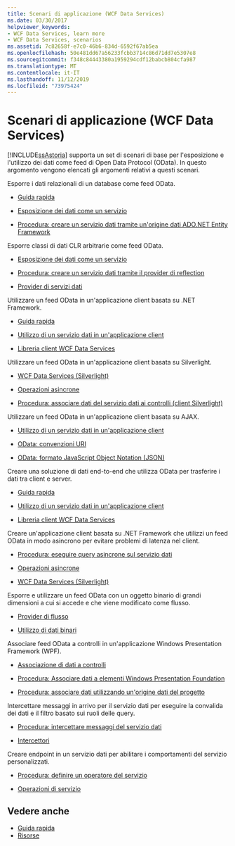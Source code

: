 ```yaml
---
title: Scenari di applicazione (WCF Data Services)
ms.date: 03/30/2017
helpviewer_keywords:
- WCF Data Services, learn more
- WCF Data Services, scenarios
ms.assetid: 7c82658f-e7c0-46b6-834d-6592f67ab5ea
ms.openlocfilehash: 50e481dd67a56233fcbb3714c86d71dd7e5307e8
ms.sourcegitcommit: f348c84443380a1959294cdf12babcb804cfa987
ms.translationtype: MT
ms.contentlocale: it-IT
ms.lasthandoff: 11/12/2019
ms.locfileid: "73975424"
---
```

# <a name="application-scenarios-wcf-data-services"></a>Scenari di applicazione (WCF Data Services)

[!INCLUDE[ssAstoria](../../../../includes/ssastoria-md.md)] supporta un set di scenari di base per l'esposizione e l'utilizzo dei dati come feed di Open Data Protocol (OData). In questo argomento vengono elencati gli argomenti relativi a questi scenari.

Esporre i dati relazionali di un database come feed OData.

- [Guida rapida](quickstart-wcf-data-services.md)

- [Esposizione dei dati come un servizio](exposing-your-data-as-a-service-wcf-data-services.md)

- [Procedura: creare un servizio dati tramite un'origine dati ADO.NET Entity Framework](create-a-data-service-using-an-adonet-ef-data-wcf.md)

Esporre classi di dati CLR arbitrarie come feed OData.

- [Esposizione dei dati come un servizio](exposing-your-data-as-a-service-wcf-data-services.md)

- [Procedura: creare un servizio dati tramite il provider di reflection](create-a-data-service-using-rp-wcf-data-services.md)

- [Provider di servizi dati](data-services-providers-wcf-data-services.md)

Utilizzare un feed OData in un'applicazione client basata su .NET Framework.

- [Guida rapida](quickstart-wcf-data-services.md)

- [Utilizzo di un servizio dati in un'applicazione client](using-a-data-service-in-a-client-application-wcf-data-services.md)

- [Libreria client WCF Data Services](wcf-data-services-client-library.md)

Utilizzare un feed OData in un'applicazione client basata su Silverlight.

- [WCF Data Services (Silverlight)](https://docs.microsoft.com/previous-versions/windows/silverlight/dotnet-windows-silverlight/cc838234(v=vs.95))

- [Operazioni asincrone](asynchronous-operations-wcf-data-services.md)

- [Procedura: associare dati del servizio dati ai controlli (client Silverlight)](https://docs.microsoft.com/previous-versions/dotnet/wcf-data-services/ee681614(v=vs.103))

Utilizzare un feed OData in un'applicazione client basata su AJAX.

- [Utilizzo di un servizio dati in un'applicazione client](using-a-data-service-in-a-client-application-wcf-data-services.md)

- [OData: convenzioni URI](https://go.microsoft.com/fwlink/?LinkId=185564)

- [OData: formato JavaScript Object Notation (JSON)](https://go.microsoft.com/fwlink/?LinkId=185790)

Creare una soluzione di dati end-to-end che utilizza OData per trasferire i dati tra client e server.

- [Guida rapida](quickstart-wcf-data-services.md)

- [Utilizzo di un servizio dati in un'applicazione client](using-a-data-service-in-a-client-application-wcf-data-services.md)

- [Libreria client WCF Data Services](wcf-data-services-client-library.md)

Creare un'applicazione client basata su .NET Framework che utilizzi un feed OData in modo asincrono per evitare problemi di latenza nel client.

- [Procedura: eseguire query asincrone sul servizio dati](how-to-execute-asynchronous-data-service-queries-wcf-data-services.md)

- [Operazioni asincrone](asynchronous-operations-wcf-data-services.md)

- [WCF Data Services (Silverlight)](https://docs.microsoft.com/previous-versions/windows/silverlight/dotnet-windows-silverlight/cc838234(v=vs.95))

Esporre e utilizzare un feed OData con un oggetto binario di grandi dimensioni a cui si accede e che viene modificato come flusso.

- [Provider di flusso](streaming-provider-wcf-data-services.md)

- [Utilizzo di dati binari](working-with-binary-data-wcf-data-services.md)

Associare feed OData a controlli in un'applicazione Windows Presentation Framework (WPF).

- [Associazione di dati a controlli](binding-data-to-controls-wcf-data-services.md)

- [Procedura: Associare dati a elementi Windows Presentation Foundation](bind-data-to-wpf-elements-wcf-data-services.md)

- [Procedura: associare dati utilizzando un'origine dati del progetto](how-to-bind-data-using-a-project-data-source-wcf-data-services.md)

Intercettare messaggi in arrivo per il servizio dati per eseguire la convalida dei dati e il filtro basato sui ruoli delle query.

- [Procedura: intercettare messaggi del servizio dati](how-to-intercept-data-service-messages-wcf-data-services.md)

- [Intercettori](interceptors-wcf-data-services.md)

Creare endpoint in un servizio dati per abilitare i comportamenti del servizio personalizzati.

- [Procedura: definire un operatore del servizio](how-to-define-a-service-operation-wcf-data-services.md)

- [Operazioni di servizio](service-operations-wcf-data-services.md)

## <a name="see-also"></a>Vedere anche

- [Guida rapida](quickstart-wcf-data-services.md)
- [Risorse](wcf-data-services-resources.md)
